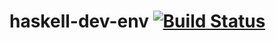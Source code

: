 haskell-dev-env [![Build Status](https://api.travis-ci.org/exKAZUu/haskell-dev-env.png?branch=master)](https://travis-ci.org/exKAZUu/haskell-dev-env)
===============
